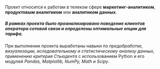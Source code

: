 Проект относится к работам в телеком сфере **маркетинг-аналитиком**, **продуктовым аналитиком** или **аналитиком данных**.

##### _В рамках проекта было проанализировано поведение клиентов оператора сотовой связи и определены оптимальные опции для тарифа_.

При выполнении проекта выработаны навыки по _предобработке, визуализации, иследователькому и статистическому анализу данных, применению критерия Стьюдента_ с использованием Python и его модулей _Pandas, Matplotlib, NumPy, Math и Scipy_.

